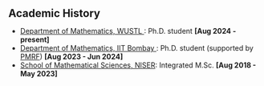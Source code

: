 <h1 id="Academic History"></h1>

<h2 style="margin: 60px 0px 10px;">Academic History</h2>
<ul>
  
<li> <a href = "https://math.wustl.edu">Department of Mathematics, WUSTL </a>: Ph.D. student  <strong>[Aug 2024 - present]</strong></li>
<li> <a href = "https://www.math.iitb.ac.in"> Department of Mathematics, IIT Bombay </a>: Ph.D. student (supported by <a href = "https://www.pmrf.in">PMRF</a>) <strong>[Aug 2023 - Jun 2024]</strong> </li>
<li> <a href = "https://oldsite.niser.ac.in/sms/">School of Mathematical Sciences, NISER</a>: Integrated M.Sc. <strong> [Aug 2018 - May 2023] </strong></li>

</ul>
